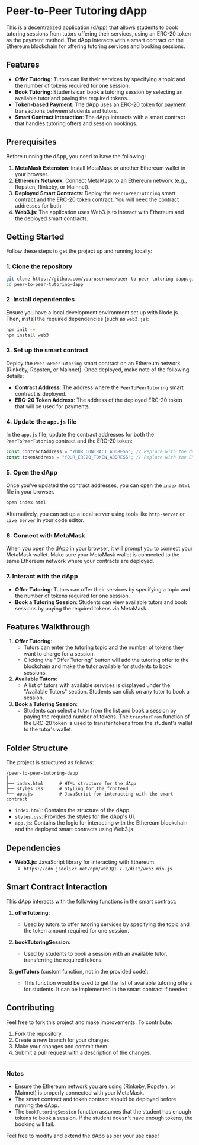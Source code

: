 # Peer-to-Peer Tutoring dApp

This is a decentralized application (dApp) that allows students to book tutoring sessions from tutors offering their services, using an ERC-20 token as the payment method. The dApp interacts with a smart contract on the Ethereum blockchain for offering tutoring services and booking sessions.

## Features

- **Offer Tutoring**: Tutors can list their services by specifying a topic and the number of tokens required for one session.
- **Book Tutoring**: Students can book a tutoring session by selecting an available tutor and paying the required tokens.
- **Token-based Payment**: The dApp uses an ERC-20 token for payment transactions between students and tutors.
- **Smart Contract Interaction**: The dApp interacts with a smart contract that handles tutoring offers and session bookings.

## Prerequisites

Before running the dApp, you need to have the following:

1. **MetaMask Extension**: Install MetaMask or another Ethereum wallet in your browser.
2. **Ethereum Network**: Connect MetaMask to an Ethereum network (e.g., Ropsten, Rinkeby, or Mainnet).
3. **Deployed Smart Contracts**: Deploy the `PeerToPeerTutoring` smart contract and the ERC-20 token contract. You will need the contract addresses for both.
4. **Web3.js**: The application uses Web3.js to interact with Ethereum and the deployed smart contracts.

## Getting Started

Follow these steps to get the project up and running locally:

### 1. Clone the repository

```bash
git clone https://github.com/yourusername/peer-to-peer-tutoring-dapp.git
cd peer-to-peer-tutoring-dapp
```

### 2. Install dependencies

Ensure you have a local development environment set up with Node.js. Then, install the required dependencies (such as `web3.js`):

```bash
npm init -y
npm install web3
```

### 3. Set up the smart contract

Deploy the `PeerToPeerTutoring` smart contract on an Ethereum network (Rinkeby, Ropsten, or Mainnet). Once deployed, make note of the following details:

- **Contract Address**: The address where the `PeerToPeerTutoring` smart contract is deployed.
- **ERC-20 Token Address**: The address of the deployed ERC-20 token that will be used for payments.

### 4. Update the `app.js` file

In the `app.js` file, update the contract addresses for both the `PeerToPeerTutoring` contract and the ERC-20 token:

```javascript
const contractAddress = "YOUR_CONTRACT_ADDRESS"; // Replace with the deployed contract address
const tokenAddress = "YOUR_ERC20_TOKEN_ADDRESS"; // Replace with the ERC-20 token address
```

### 5. Open the dApp

Once you've updated the contract addresses, you can open the `index.html` file in your browser.

```bash
open index.html
```

Alternatively, you can set up a local server using tools like `http-server` or `Live Server` in your code editor.

### 6. Connect with MetaMask

When you open the dApp in your browser, it will prompt you to connect your MetaMask wallet. Make sure your MetaMask wallet is connected to the same Ethereum network where your contracts are deployed.

### 7. Interact with the dApp

- **Offer Tutoring**: Tutors can offer their services by specifying a topic and the number of tokens required for one session.
- **Book a Tutoring Session**: Students can view available tutors and book sessions by paying the required tokens via MetaMask.

## Features Walkthrough

1. **Offer Tutoring**:
   - Tutors can enter the tutoring topic and the number of tokens they want to charge for a session.
   - Clicking the "Offer Tutoring" button will add the tutoring offer to the blockchain and make the tutor available for students to book sessions.
2. **Available Tutors**:
   - A list of tutors with available services is displayed under the "Available Tutors" section. Students can click on any tutor to book a session.
3. **Book a Tutoring Session**:
   - Students can select a tutor from the list and book a session by paying the required number of tokens. The `transferFrom` function of the ERC-20 token is used to transfer tokens from the student's wallet to the tutor's wallet.

## Folder Structure

The project is structured as follows:

```
/peer-to-peer-tutoring-dapp
│
├── index.html      # HTML structure for the dApp
├── styles.css      # Styling for the frontend
└── app.js          # JavaScript for interacting with the smart contract
```

- `index.html`: Contains the structure of the dApp.
- `styles.css`: Provides the styles for the dApp's UI.
- `app.js`: Contains the logic for interacting with the Ethereum blockchain and the deployed smart contracts using Web3.js.

## Dependencies

- **Web3.js**: JavaScript library for interacting with Ethereum.
  - `https://cdn.jsdelivr.net/npm/web3@1.7.1/dist/web3.min.js`

## Smart Contract Interaction

This dApp interacts with the following functions in the smart contract:

1. **offerTutoring**:
   - Used by tutors to offer tutoring services by specifying the topic and the token amount required for one session.
2. **bookTutoringSession**:

   - Used by students to book a session with an available tutor, transferring the required tokens.

3. **getTutors** (custom function, not in the provided code):
   - This function would be used to get the list of available tutoring offers for students. It can be implemented in the smart contract if needed.

## Contributing

Feel free to fork this project and make improvements. To contribute:

1. Fork the repository.
2. Create a new branch for your changes.
3. Make your changes and commit them.
4. Submit a pull request with a description of the changes.

---

### Notes

- Ensure the Ethereum network you are using (Rinkeby, Ropsten, or Mainnet) is properly connected with your MetaMask.
- The smart contract and token contract should be deployed before running the dApp.
- The `bookTutoringSession` function assumes that the student has enough tokens to book a session. If the student doesn't have enough tokens, the booking will fail.

Feel free to modify and extend the dApp as per your use case!
